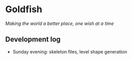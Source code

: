 Goldfish
========

*Making the world a better place, one wish at a time*

Development log
---------------
  - Sunday evening: skeleton files, level shape generation
  
